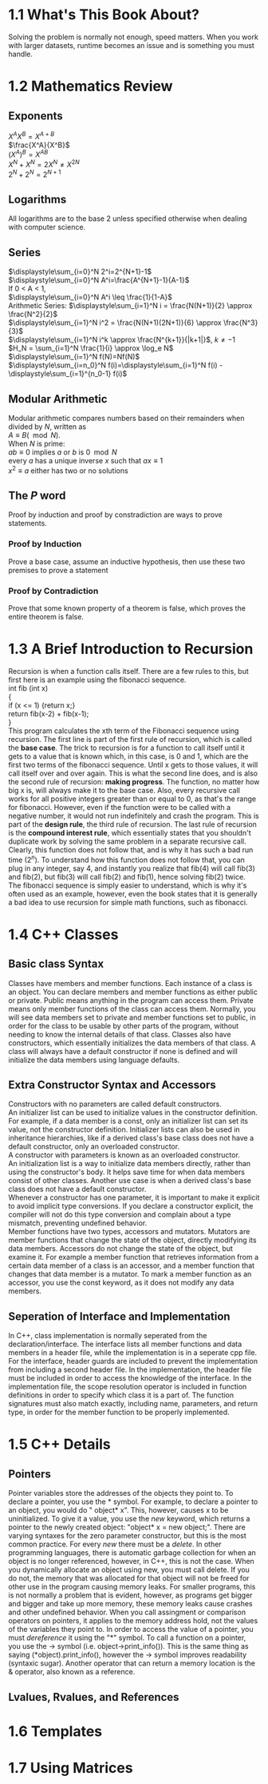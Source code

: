 # 1.1 What's This Book About?
Solving the problem is normally not enough, speed matters. When you work with larger datasets, runtime becomes an
issue and is something you must handle.
# 1.2 Mathematics Review
## Exponents
$X^AX^B = X^{A+B}$  
$\frac{X^A}{X^B}$  
${(X^A)}^B = X^{AB}$  
$X^N + X^N = 2X^N \neq X^{2N}$  
$2^N + 2^N = 2^{N+1}$
## Logarithms
All logarithms are to the base 2 unless specified otherwise when dealing with computer science.
## Series
$\displaystyle\sum_{i=0}^N 2^i=2^{N+1}-1$  
$\displaystyle\sum_{i=0}^N A^i=\frac{A^{N+1}-1}{A-1}$  
If 0 < A < 1,  
$\displaystyle\sum_{i=0}^N A^i \leq \frac{1}{1-A}$  
Arithmetic Series: $\displaystyle\sum_{i=1}^N i = \frac{N(N+1)}{2} \approx \frac{N^2}{2}$  
$\displaystyle\sum_{i=1}^N i^2 = \frac{N(N+1)(2N+1)}{6} \approx \frac{N^3}{3}$  
$\displaystyle\sum_{i=1}^N i^k \approx \frac{N^{k+1}}{|k+1|}$, $k\neq-1$  
$H_N = \sum_{i=1}^N \frac{1}{i} \approx \log_e N$  
$\displaystyle\sum_{i=1}^N f(N)=Nf(N)$  
$\displaystyle\sum_{i=n_0}^N f(i)=\displaystyle\sum_{i=1}^N f(i) - \displaystyle\sum_{i=1}^{n_0-1} f(i)$
## Modular Arithmetic
Modular arithmetic compares numbers based on their remainders when divided by $N$, written as  
$A \equiv B(\mod N)$.  
When $N$ is prime:  
$ab \equiv 0$ implies $a$ or $b$ is $0\mod N$  
every $a$ has a unique inverse $x$ such that $ax \equiv 1$  
$x^2 \equiv a$ either has two or no solutions
## The *P* word
Proof by induction and proof by constradiction are ways to prove statements.
### Proof by Induction
Prove a base case, assume an inductive hypothesis, then use these two premises to prove a statement
### Proof by Contradiction
Prove that some known property of a theorem is false, which proves the entire theorem is false.
# 1.3 A Brief Introduction to Recursion
Recursion is when a function calls itself. There are a few rules to this, but first here is an example using the
fibonacci sequence.  
int fib (int x)  
{  
    if (x <= 1) {return x;}  
    return fib(x-2) + fib(x-1);  
}  
This program calculates the xth term of the Fibonacci sequence using recursion. 
The first line is part of the first rule of recursion, which is called the **base case**. 
The trick to recursion is for a function to call itself until it gets to a value that is known which, in this case, is 0 and 1, which are the first two terms of the fibonacci sequence. 
Until x gets to those values, it will call itself over and over again. This is what the second line does, and is also the second rule of recursion: **making progress**. 
The function, no matter how big x is, will always make it to the base case. Also, every recursive call works for all positive integers greater than or equal to 0, as that's the range for fibonacci. 
However, even if the function were to be called with a negative number, it would not run indefinitely and crash the program. This is part of the **design rule**, the third rule of recursion. 
The last rule of recursion is the **compound interest rule**, which essentially states that you shouldn't duplicate work by solving the same problem in a separate recursive call. 
Clearly, this function does not follow that, and is why it has such a bad run time ($2^n$). 
To understand how this function does not follow that, you can plug in any integer, say 4, 
and instantly you realize that fib(4) will call fib(3) and fib(2), but fib(3) will call fib(2) and fib(1), hence solving fib(2) twice. 
The fibonacci sequence is simply easier to understand, which is why it's often used as an example, 
however, even the book states that it is generally a bad idea to use recursion for simple math functions, such as fibonacci.
# 1.4 C++ Classes
## Basic class Syntax
Classes have members and member functions. Each instance of a class is an object. You can declare members and member functions as
either public or private. Public means anything in the program can access them. Private means only member functions of the class can access
them. Normally, you will see data members set to private and member functions set to public, in order for the class to be usable
by other parts of the program, without needing to know the internal details of that class. Classes also have constructors, which essentially
initializes the data members of that class. A class will always have a default constructor if none is defined and will initialize the data members
using language defaults.
## Extra Constructor Syntax and Accessors
Constructors with no parameters are called default constructors.  
An initializer list can be used to initialize values in the constructor definition. For example, if a data member is a const, only an initializer list
can set its value, not the constructor definition. Initializer lists can also be used in inheritance hierarchies, like if a derived class's base class 
does not have a default constructor, only an overloaded constructor.  
A constructor with parameters is known as an overloaded constructor.  
An initialization list is a way to initialize data members directly, rather than using the constructor's body. It helps save time for when data members consist of other classes. 
Another use case is when a derived class's base class does not have a default constructor.  
Whenever a constructor has one parameter, it is important to make it explicit to avoid implicit type conversions. If you declare a constructor
explicit, the compiler will not do this type conversion and complain about a type mismatch, preventing undefined behavior.  
Member functions have two types, accessors and mutators. Mutators are member functions that change the state of the object, directly 
modifying its data members. Accessors do not change the state of the object, but examine it. For example a member function that retrieves
information from a certain data member of a class is an accessor, and a member function that changes that data member is a mutator. To mark
a member function as an accessor, you use the const keyword, as it does not modify any data members.
## Seperation of Interface and Implementation
In C++, class implementation is normally seperated from the declaration/interface. The interface lists all member functions and data members in a header
file, while the implementation is in a seperate cpp file. For the interface, header guards are included to prevent the implementation
from including a second header file. In the implementation, the header file must be included in order to access the knowledge of the interface.
In the implementation file, the scope resolution operator is included in function definitions in order to specify which class it is a part of. 
The function signatures must also match exactly, including name, parameters, and return type, in order for the member function to be properly implemented.
# 1.5 C++ Details
## Pointers
Pointer variables store the addresses of the objects they point to. To declare a pointer, you use the * symbol. For example, to declare a
pointer to an object, you would do " object* x". This, however, causes x to be uninitialized. To give it a value, you use the *new* keyword, which 
returns a pointer to the newly created object: "object* x = new object;". There are varying syntaxes for the zero parameter constructor, but this is
the most common practice. For every *new* there must be a *delete*. In other programming languages, there is automatic garbage collection for when
an object is no longer referenced, however, in C++, this is not the case. When you dynamically allocate an object using new, you must call delete. 
If you do not, the memory that was allocated for that object will not be freed for other use in the program causing memory leaks. For smaller programs, this is
not normally a problem that is evident, however, as programs get bigger and bigger and take up more memory, these memory leaks cause crashes and other
undefined behavior. When you call assingment or comparison operators on pointers, it applies to the memory address hold, not the values of
the variables they point to. In order to access the value of a pointer, you must *dereference* it using the "*" symbol. To call a function on a pointer,
you use the -> symbol (i.e. object->print_info()). This is the same thing as saying (*object).print_info(), however the -> symbol improves readability
(syntaxic sugar). Another operator that can return a memory location is the & operator, also known as a reference.
## Lvalues, Rvalues, and References

# 1.6 Templates
# 1.7 Using Matrices